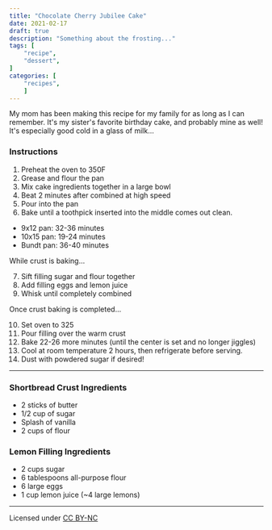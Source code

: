 ```yaml
---
title: "Chocolate Cherry Jubilee Cake"
date: 2021-02-17
draft: true
description: "Something about the frosting..."
tags: [
    "recipe",
    "dessert",
]
categories: [
    "recipes",
    ]
---
```


My mom has been making this recipe for my family for as long as I can remember.
It's my sister's favorite birthday cake, and probably mine as well! It's
especially good cold in a glass of milk...

### Instructions

1. Preheat the oven to 350F
2. Grease and flour the pan
3. Mix cake ingredients together in a large bowl
4. Beat 2 minutes after combined at high speed
5. Pour into the pan
6. Bake until a toothpick inserted into the middle comes out clean.
  * 9x12 pan: 32-36 minutes
  * 10x15 pan: 19-24 minutes
  * Bundt pan: 36-40 minutes

While crust is baking...

7. Sift filling sugar and flour together
8. Add filling eggs and lemon juice
9. Whisk until completely combined

Once crust baking is completed...

10. Set oven to 325
11. Pour filling over the warm crust
12. Bake 22-26 more minutes (until the center is set and no longer jiggles)
13. Cool at room temperature 2 hours, then refrigerate before serving.
14. Dust with powdered sugar if desired!

---

### Shortbread Crust Ingredients
* 2 sticks of butter
* 1/2 cup of sugar
* Splash of vanilla
* 2 cups of flour


### Lemon Filling Ingredients
* 2 cups sugar
* 6 tablespoons all-purpose flour
* 6 large eggs
* 1 cup lemon juice (~4 large lemons)

---
Licensed under [CC BY-NC](https://creativecommons.org/licenses/by-nc/4.0/)
